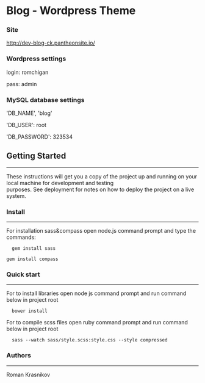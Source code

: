 # Blog - Wordpress Theme

### Site
http://dev-blog-ck.pantheonsite.io/

### Wordpress settings
login: romchigan

pass: admin

### MySQL database settings
'DB_NAME', 'blog'

'DB_USER': root

'DB_PASSWORD': 323534


## Getting Started
***

These instructions will get you a copy of the project up and running on your local machine for development and   testing   
purposes. See deployment for notes on how to deploy the project on a live system.
 
### Install
***    

For installation sass&compass open node.js command prompt and type the commands: 
 
``  
gem install sass 
``

``
gem install compass 
``

### Quick start
***

For to install libraries open node js command prompt  and run command below in project root

``  
bower install 
`` 

For to compile scss files open ruby command prompt  and run command below in project root 
 
``  
sass --watch sass/style.scss:style.css --style compressed 
``  

### Authors  
***  
  
Roman Krasnikov
